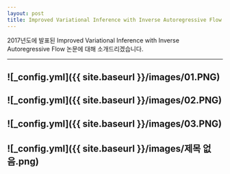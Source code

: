 ```yaml
---
layout: post
title: Improved Variational Inference with Inverse Autoregressive Flow
---
```


2017년도에 발표된 Improved Variational Inference with Inverse Autoregressive Flow 논문에 대해 소개드리겠습니다.

---
![_config.yml]({{ site.baseurl }}/images/01.PNG)
---

![_config.yml]({{ site.baseurl }}/images/02.PNG)
---

![_config.yml]({{ site.baseurl }}/images/03.PNG)
---

![_config.yml]({{ site.baseurl }}/images/제목 없음.png)
---
